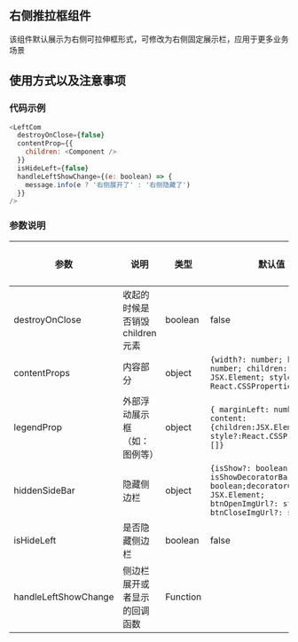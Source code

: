 ## 右侧推拉框组件

该组件默认展示为右侧可拉伸框形式，可修改为右侧固定展示栏，应用于更多业务场景

## 使用方式以及注意事项

### 代码示例

```javascript
<LeftCom
  destroyOnClose={false}
  contentProp={{
    children: <Component />
  }}
  isHideLeft={false}
  handleLeftShowChange={(e: boolean) => {
    message.info(e ? '右侧展开了' : '右侧隐藏了')
  }}
/>
```

### 参数说明

| 参数                 | 说明                           | 类型     | 默认值                                                                                                                               | 必填项 |
| -------------------- | ------------------------------ | -------- | ------------------------------------------------------------------------------------------------------------------------------------ | ------ |
| destroyOnClose       | 收起的时候是否销毁children元素 | boolean  | false                                                                                                                                |        |
| contentProps         | 内容部分                       | object   | `{width?: number; height?: number; children: JSX.Element; style?: React.CSSProperties; }`                                            | √      |
| legendProp           | 外部浮动展示框（如：图例等）   | object   | `{ marginLeft: number; content:{children:JSX.Element; style?:React.CSSProperties}[]}`                                                |        |
| hiddenSideBar        | 隐藏侧边栏                     | object   | `{isShow?: boolean; isShowDecoratorBar?: boolean;decoratorChildren?: JSX.Element; btnOpenImgUrl?: string; btnCloseImgUrl?: string }` |        |
| isHideLeft           | 是否隐藏侧边栏                 | boolean  | false                                                                                                                                |        |
| handleLeftShowChange | 侧边栏展开或者显示的回调函数   | Function |                                                                                                                                      |        |
